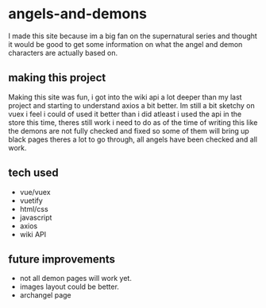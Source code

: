 # angels-and-demons

I made this site because im a big fan on the supernatural series and thought it would be good to get some information on what the angel and demon characters are actually based on.

## making this project

Making this site was fun, i got into the wiki api a lot deeper than my last project and starting to understand axios a bit better.
Im still a bit sketchy on vuex i feel i could of used it better than i did atleast i used the api in the store this time,
theres still work i need to do as of the time of writing this like the demons are not fully checked and fixed so some of them will bring up black pages theres a lot to go through, all angels have been checked and all work.


## tech used

 - vue/vuex
 - vuetify
 - html/css
 - javascript
 - axios
 - wiki API
 
 ## future improvements
 
- not all demon pages will work yet.
- images layout could be better.
- archangel page

